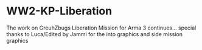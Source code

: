 # WW2-KP-Liberation
The work on GreuhZbugs Liberation Mission for Arma 3 continues...
special thanks to Luca/Edited by Jammi for the into graphics and side mission graphics
